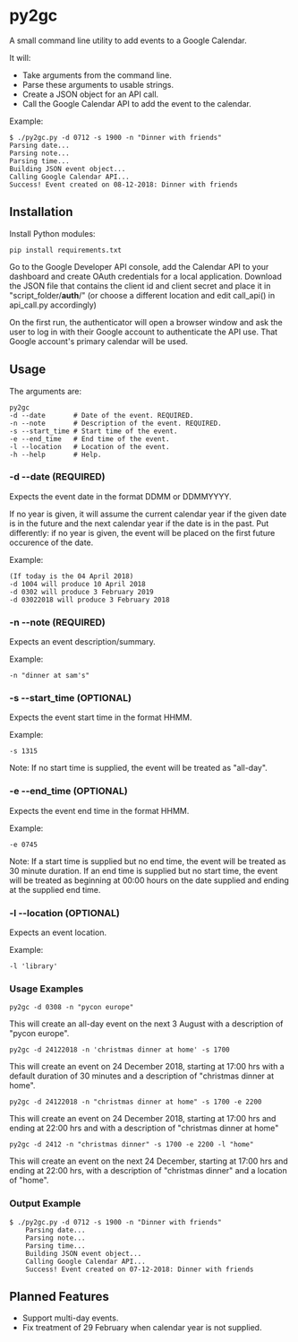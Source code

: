 # py2gc
A small command line utility to add events to a Google Calendar.

It will:

* Take arguments from the command line.
* Parse these arguments to usable strings.
* Create a JSON object for an API call.
* Call the Google Calendar API to add the event to the calendar.

Example:

    $ ./py2gc.py -d 0712 -s 1900 -n "Dinner with friends"
    Parsing date...
    Parsing note...
    Parsing time...
    Building JSON event object...
    Calling Google Calendar API...
    Success! Event created on 08-12-2018: Dinner with friends

## Installation

Install Python modules:

    pip install requirements.txt

Go to the Google Developer API console, add the Calendar API to your dashboard and create OAuth credentials for a local application. Download the JSON file that contains the client id and client secret and place it in "script_folder/__auth__/" (or choose a different location and edit call_api() in api_call.py accordingly)

On the first run, the authenticator will open a browser window and ask the user to log in with their Google account to authenticate the API use. That Google account's primary calendar will be used.

## Usage

The arguments are:

    py2gc
    -d --date       # Date of the event. REQUIRED.
    -n --note       # Description of the event. REQUIRED.
    -s --start_time # Start time of the event.
    -e --end_time   # End time of the event.
    -l --location   # Location of the event.
    -h --help       # Help.

### -d --date (REQUIRED)

Expects the event date in the format DDMM or DDMMYYYY. 

If no year is given, it will assume the current calendar year if the given date is in the future and the next calendar year if the date is in the past. Put differently: if no year is given, the event will be placed on the first future occurence of the date.

Example:

    (If today is the 04 April 2018)
    -d 1004 will produce 10 April 2018
    -d 0302 will produce 3 February 2019
    -d 03022018 will produce 3 February 2018

### -n --note (REQUIRED)

Expects an event description/summary.

Example:

    -n "dinner at sam's"

### -s --start_time (OPTIONAL)

Expects the event start time in the format HHMM.

Example:

    -s 1315

Note: If no start time is supplied, the event will be treated as "all-day".

### -e --end_time (OPTIONAL)

Expects the event end time in the format HHMM.

Example:

    -e 0745

Note: If a start time is supplied but no end time, the event will be treated as 30 minute duration. If an end time is supplied but no start time, the event will be treated as beginning at 00:00 hours on the date supplied and ending at the supplied end time.

### -l --location (OPTIONAL)

Expects an event location.

Example:

    -l 'library'

### Usage Examples

    py2gc -d 0308 -n "pycon europe"

This will create an all-day event on the next 3 August with a description of "pycon europe".

    py2gc -d 24122018 -n 'christmas dinner at home' -s 1700

This will create an event on 24 December 2018, starting at 17:00 hrs with a default duration of 30 minutes and a description of "christmas dinner at home".

    py2gc -d 24122018 -n "christmas dinner at home" -s 1700 -e 2200

This will create an event on 24 December 2018, starting at 17:00 hrs and ending at 22:00 hrs and with a description of "christmas dinner at home"

    py2gc -d 2412 -n "christmas dinner" -s 1700 -e 2200 -l "home"

This will create an event on the next 24 December, starting at 17:00 hrs and ending at 22:00 hrs, with a description of "christmas dinner" and a location of "home".

### Output Example

    $ ./py2gc.py -d 0712 -s 1900 -n "Dinner with friends"
        Parsing date...
        Parsing note...
        Parsing time...
        Building JSON event object...
        Calling Google Calendar API...
        Success! Event created on 07-12-2018: Dinner with friends

## Planned Features

* Support multi-day events.
* Fix treatment of 29 February when calendar year is not supplied.
